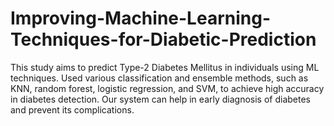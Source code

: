 # Improving-Machine-Learning-Techniques-for-Diabetic-Prediction
This study aims to predict Type-2 Diabetes Mellitus in individuals using ML techniques. Used various classification and ensemble methods, such as KNN, random forest, logistic regression, and SVM, to achieve high accuracy in diabetes detection. Our system can help in early diagnosis of diabetes and prevent its complications.
